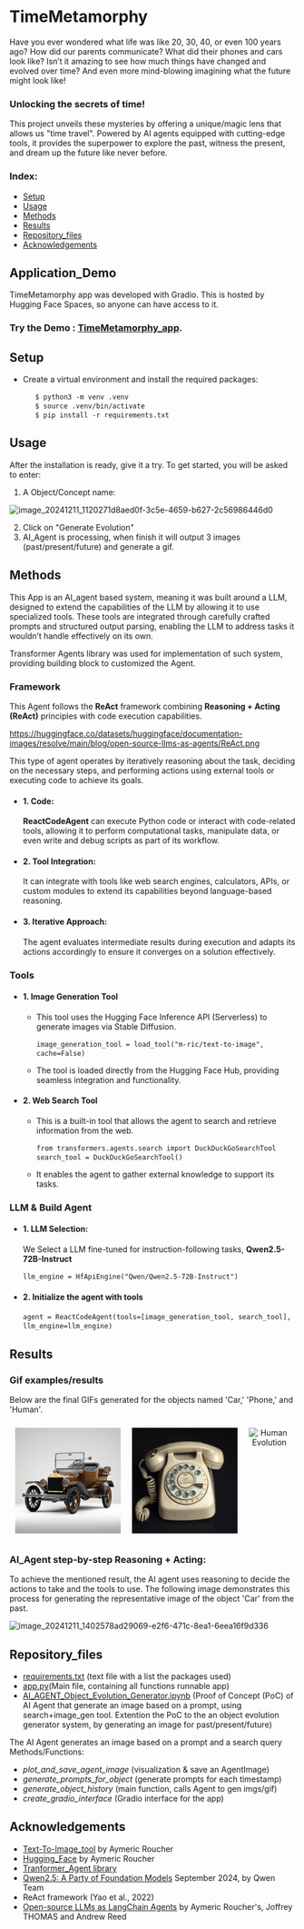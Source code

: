 # TimeMetamorphy

Have you ever wondered what life was like 20, 30, 40, or even 100 years ago? How did our parents communicate? What did their phones and cars look like? 
Isn’t it amazing to see how much things have changed and evolved over time? And even more mind-blowing imagining what the future might look like!

### **Unlocking the secrets of time!**

This project unveils these mysteries by offering a unique/magic lens that allows us "time travel". Powered by AI agents equipped with cutting-edge tools, it provides the superpower to explore the past, witness the present, and dream up the future like never before.  

 ### Index:
- [Setup](#Setup)
- [Usage](#Usage)
- [Methods](#Methods)
- [Results](#results)
- [Repository_files](#Repository_files)
- [Acknowledgements](#Acknowledgements)

## Application_Demo
TimeMetamorphy app was developed with Gradio. This is hosted by Hugging Face Spaces, so anyone can have access to it.
### Try the Demo : [TimeMetamorphy_app](https://huggingface.co/spaces/AMfeta99/Object_Evolution_Generator).

## Setup
- Create a virtual environment and install the required packages:
  
         $ python3 -m venv .venv
         $ source .venv/bin/activate
         $ pip install -r requirements.txt

## Usage
After the installation is ready, give it a try. To get started, you will be asked to enter: 
1. A Object/Concept name:
   
![image_20241211_1120271d8aed0f-3c5e-4659-b627-2c56986446d0](https://github.com/user-attachments/assets/97182213-b40a-4bee-a09b-7443f9b5b0e2)

2. Click on "Generate Evolution"
3. AI_Agent is processing, when finish it will output 3 images (past/present/future) and generate a gif. 
  

## Methods
This App is an AI_agent based system, meaning it was built around a LLM, designed to extend the capabilities of the LLM by allowing it to use specialized tools. These tools are integrated through carefully crafted prompts and structured output parsing, enabling the LLM to address tasks it wouldn’t handle effectively on its own.

Transformer Agents library was used for implementation of such system, providing building block to customized the Agent. 

### Framework
This Agent follows the **ReAct** framework combining **Reasoning + Acting (ReAct)** principles with code execution capabilities.

https://huggingface.co/datasets/huggingface/documentation-images/resolve/main/blog/open-source-llms-as-agents/ReAct.png

This type of agent operates by iteratively reasoning about the task, deciding on the necessary steps, and performing actions using external tools or executing code to achieve its goals.

  - #### 1. Code: 
      **ReactCodeAgent** can execute Python code or interact with code-related tools, allowing it to perform computational tasks, manipulate data, or even write and debug scripts as part of its workflow.

  - #### 2. Tool Integration: 
       It can integrate with tools like web search engines, calculators, APIs, or custom modules to extend its capabilities beyond language-based reasoning.

  - #### 3. Iterative Approach: 
       The agent evaluates intermediate results during execution and adapts its actions accordingly to ensure it converges on a solution effectively.


### Tools
  - #### 1. Image Generation Tool
       - This tool uses the Hugging Face Inference API (Serverless) to generate images via Stable Diffusion.
         
             image_generation_tool = load_tool("m-ric/text-to-image", cache=False)

       - The tool is loaded directly from the Hugging Face Hub, providing seamless integration and functionality.

  - #### 2. Web Search Tool
       - This is a built-in tool that allows the agent to search and retrieve information from the web.
         
             from transformers.agents.search import DuckDuckGoSearchTool
             search_tool = DuckDuckGoSearchTool()
          
       - It enables the agent to gather external knowledge to support its tasks.

### LLM & Build Agent
  - #### 1. LLM Selection:
       We Select a LLM fine-tuned for instruction-following tasks, **Qwen2.5-72B-Instruct** 

        llm_engine = HfApiEngine("Qwen/Qwen2.5-72B-Instruct") 
   
  - #### 2. Initialize the agent with tools

        agent = ReactCodeAgent(tools=[image_generation_tool, search_tool], llm_engine=llm_engine)


## Results

### Gif examples/results
Below are the final GIFs generated for the objects named 'Car,' 'Phone,' and 'Human'.

<div style="display: flex; justify-content: center; align-items: flex-start;">
  <figure style="margin: 10px; text-align: center;">
    <img src="car_evolution.gif" alt="Car Evolution" style="width: 330px;">
  </figure>
  <figure style="margin: 10px; text-align: center;">
    <img src="phone_evolution.gif" alt="Phone Evolution" style="width: 330px;">
  </figure>
  <figure style="margin: 10px; text-align: center;">
    <img src="https://amfeta99-object-evolution-generator.hf.space/gradio_api/file=/tmp/gradio/e137e19163a0d5e9785ae84e4c8100c9ed22478e1c64a6218bd6c19a3c272bf3/Human_evolution.gif" alt="Human Evolution" style="width: 330px;">
  </figure>
</div>


### AI_Agent step-by-step Reasoning + Acting:
To achieve the mentioned result, the AI agent uses reasoning to decide the actions to take and the tools to use. The following image demonstrates this process for generating the representative image of the object 'Car' from the past.

![image_20241211_1402578ad29069-e2f6-471c-8ea1-6eea16f9d336](https://github.com/user-attachments/assets/166b16b7-6d8a-419b-a5ea-34e7ba17008d)



## Repository_files
  - [requirements.txt](https://github.com/AMfeta99/NLP_LLM/edit/main/AI_Agents/Object_Evolution_Generator/requirements.txt) (text file with a list the packages used)
  - [app.py](https://github.com/AMfeta99/NLP_LLM/edit/main/AI_Agents/Object_Evolution_Generator/app.py)(Main file, containing all functions runnable app)
  - [AI_AGENT_Object_Evolution_Generator.ipynb](https://github.com/AMfeta99/NLP_LLM/blob/main/AI_Agents/Object_Evolution_Generator/AI_AGENT_Object_Evolution_Generator.ipynb) (Proof of Concept (PoC) of AI Agent that generate an image based on a prompt, using search+image_gen tool. Extention the PoC to the an object evolution generator system, by generating an image for past/present/future)


The AI Agent generates an image based on a prompt and a search query
Methods/Functions:
  - _plot_and_save_agent_image_ (visualization & save an AgentImage)
  - _generate_prompts_for_object_ (generate prompts for each timestamp)
  - _generate_object_history_ (main function, calls Agent to gen imgs/gif)
  - _create_gradio_interface_ (Gradio interface for the app)


## Acknowledgements
- [Text-To-Image_tool](https://huggingface.co/spaces/m-ric/text-to-image/tree/main) by Aymeric Roucher
- [Hugging_Face](https://huggingface.co/learn/cookbook/agents) by Aymeric Roucher
- [Tranformer_Agent library](https://huggingface.co/docs/transformers/en/agents)
- [Qwen2.5: A Party of Foundation Models](https://qwenlm.github.io/blog/qwen2.5/) September 2024, by Qwen Team
- ReAct framework (Yao et al., 2022)
- [Open-source LLMs as LangChain Agents](https://huggingface.co/blog/open-source-llms-as-agents) by Aymeric Roucher's, Joffrey THOMAS and Andrew Reed




